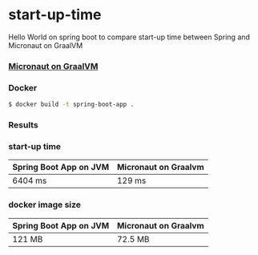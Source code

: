 # start-up-time
Hello World on spring boot to compare start-up time between Spring and Micronaut on GraalVM

### [Micronaut on GraalVM](https://github.com/danielcifuentes54/micronaut-graalvm)

### Docker

```sh
$ docker build -t spring-boot-app .
```

### Results
### start-up time

| Spring Boot App on JVM | Micronaut on Graalvm |
| ------ | ------ |
| 6404 ms | 129 ms |

### docker image size

| Spring Boot App on JVM | Micronaut on Graalvm |
| ------ | ------ |
| 121 MB | 72.5 MB |
